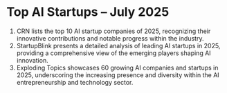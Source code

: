 # Top AI Startups – July 2025

1. CRN lists the top 10 AI startup companies of 2025, recognizing their innovative contributions and notable progress within the industry.
2. StartupBlink presents a detailed analysis of leading AI startups in 2025, providing a comprehensive view of the emerging players shaping AI innovation.
3. Exploding Topics showcases 60 growing AI companies and startups in 2025, underscoring the increasing presence and diversity within the AI entrepreneurship and technology sector.
